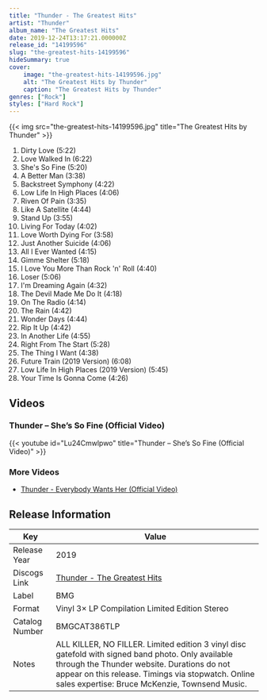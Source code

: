 ```yaml
---
title: "Thunder - The Greatest Hits"
artist: "Thunder"
album_name: "The Greatest Hits"
date: 2019-12-24T13:17:21.000000Z
release_id: "14199596"
slug: "the-greatest-hits-14199596"
hideSummary: true
cover:
    image: "the-greatest-hits-14199596.jpg"
    alt: "The Greatest Hits by Thunder"
    caption: "The Greatest Hits by Thunder"
genres: ["Rock"]
styles: ["Hard Rock"]
---
```


{{< img src="the-greatest-hits-14199596.jpg" title="The Greatest Hits by Thunder" >}}

<!-- section break -->

1. Dirty Love (5:22)
2. Love Walked In (6:22)
3. She's So Fine (5:20)
4. A Better Man (3:38)
5. Backstreet Symphony (4:22)
6. Low Life In High Places (4:06)
7. Riven Of Pain (3:35)
8. Like A Satellite (4:44)
9. Stand Up (3:55)
10. Living For Today (4:02)
11. Love Worth Dying For (3:58)
12. Just Another Suicide (4:06)
13. All I Ever Wanted (4:15)
14. Gimme Shelter (5:18)
15. I Love You More Than Rock 'n' Roll (4:40)
16. Loser (5:06)
17. I'm Dreaming Again (4:32)
18. The Devil Made Me Do It (4:18)
19. On The Radio (4:14)
20. The Rain (4:42)
21. Wonder Days (4:44)
22. Rip It Up (4:42)
23. In Another Life (4:55)
24. Right From The Start (5:28)
25. The Thing I Want (4:38)
26. Future Train (2019 Version) (6:08)
27. Low Life In High Places (2019 Version) (5:45)
28. Your Time Is Gonna Come (4:26)

<!-- section break -->




## Videos
### Thunder – She’s So Fine (Official Video)
{{< youtube id="Lu24Cmwlpwo" title="Thunder – She’s So Fine (Official Video)" >}}<br>

### More Videos

- [Thunder - Everybody Wants Her (Official Video)](https://www.youtube.com/watch?v=rrISpBSWN30)


## Release Information
|  Key           | Value                                                |
| ---------------| ---------------------------------------------------- |
| Release Year   | 2019                                   |
| Discogs Link   | [Thunder - The Greatest Hits](https://www.discogs.com/release/14199596-Thunder-The-Greatest-Hits) |
| Label          | BMG |
| Format         | Vinyl 3× LP Compilation Limited Edition Stereo |
| Catalog Number | BMGCAT386TLP |
| Notes | ALL KILLER, NO FILLER.  Limited edition 3 vinyl disc gatefold with signed band photo. Only available through the Thunder website.   Durations do not appear on this release.  Timings via stopwatch.  Online sales expertise: Bruce McKenzie, Townsend Music. |